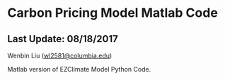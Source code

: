 # Carbon Pricing Model Matlab Code
## Last Update: 08/18/2017
Wenbin Liu (wl2581@columbia.edu)

Matlab version of EZClimate Model Python Code.
